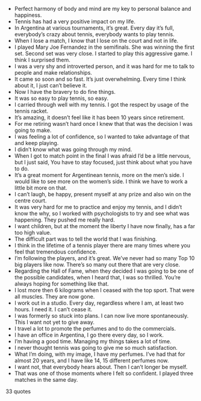  - Perfect harmony of body and mind are my key to personal balance and happiness.
 - Tennis has had a very positive impact on my life.
 - In Argentina at various tournaments, it’s great. Every day it’s full, everybody’s crazy about tennis, everybody wants to play tennis.
 - When I lose a match, I know that I lose on the court and not in life.
 - I played Mary Joe Fernandez in the semifinals. She was winning the first set. Second set was very close. I started to play this aggressive game. I think I surprised them.
 - I was a very shy and introverted person, and it was hard for me to talk to people and make relationships.
 - It came so soon and so fast. It’s just overwhelming. Every time I think about it, I just can’t believe it.
 - Now I have the bravery to do fine things.
 - It was so easy to play tennis, so easy.
 - I carried through well with my tennis. I got the respect by usage of the tennis racket.
 - It’s amazing, it doesn’t feel like it has been 10 years since retirement.
 - For me retiring wasn’t hard once I knew that that was the decision I was going to make.
 - I was feeling a lot of confidence, so I wanted to take advantage of that and keep playing.
 - I didn’t know what was going through my mind.
 - When I got to match point in the final I was afraid I’d be a little nervous, but I just said, You have to stay focused, just think about what you have to do.
 - It’s a great moment for Argentinean tennis, more on the men’s side. I would like to see more on the women’s side. I think we have to work a little bit more on that.
 - I can’t laugh, be happy, present myself at any prize and also win on the centre court.
 - It was very hard for me to practice and enjoy my tennis, and I didn’t know the why, so I worked with psychologists to try and see what was happening. They pushed me really hard.
 - I want children, but at the moment the liberty I have now finally, has a far too high value.
 - The difficult part was to tell the world that I was finishing.
 - I think in the lifetime of a tennis player there are many times where you feel that tremendous confidence.
 - I’m following the players, and it’s great. We’ve never had so many Top 10 big players like now. There’s so many out there that are very close.
 - Regarding the Hall of Fame, when they decided I was going to be one of the possible candidates, when I heard that, I was so thrilled. You’re always hoping for something like that.
 - I lost more then 6 kilograms when I ceased with the top sport. That were all muscles. They are now gone.
 - I work out in a studio. Every day, regardless where I am, at least two hours. I need it. I can’t cease it.
 - I was formerly so stuck into plans. I can now live more spontaneously. This I want not yet to give away.
 - I travel a lot to promote the perfumes and to do the commercials.
 - I have an office in Argentina, I go there every day, so I work.
 - I’m having a good time. Managing my things takes a lot of time.
 - I never thought tennis was going to give me so much satisfaction.
 - What I’m doing, with my image, I have my perfumes. I’ve had that for almost 20 years, and I have like 14, 15 different perfumes now.
 - I want not, that everybody hears about. Then I can’t longer be myself.
 - That was one of those moments where I felt so confident. I played three matches in the same day.

33 quotes